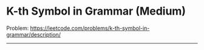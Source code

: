 K-th Symbol in Grammar (Medium)
===

Problem: https://leetcode.com/problems/k-th-symbol-in-grammar/description/

---


